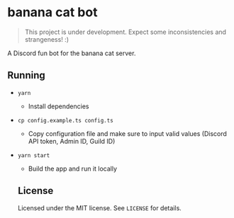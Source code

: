# banana cat bot

> This project is under development. Expect some inconsistencies and
> strangeness! :)

A Discord fun bot for the banana cat server.

## Running

- `yarn`
  - Install dependencies
- `cp config.example.ts config.ts`
  - Copy configuration file and make sure to input valid values (Discord API
    token, Admin ID, Guild ID)
- `yarn start`

  - Build the app and run it locally

  ## License

  Licensed under the MIT license. See `LICENSE` for details.
